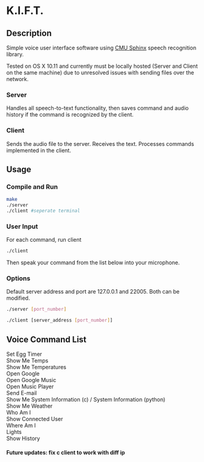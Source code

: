 # K.I.F.T.

## Description
Simple voice user interface software using [CMU Sphinx](http://cmusphinx.sourceforge.net/) speech recognition library.

Tested on OS X 10.11 and currently must be locally hosted (Server and Client on the same machine) due to unresolved issues with sending files over the network.

### Server
Handles all speech-to-text functionality, then saves command and audio history if the command is recognized by the client.
### Client
Sends the audio file to the server.  Receives the text.  Processes commands implemented in the client.

## Usage
### Compile and Run
```bash
make
./server
./client #seperate terminal
```
### User Input
For each command, run client
```bash
./client
```
Then speak your command from the list below into your microphone.
### Options
Default server address and port are 127.0.0.1 and 22005.  Both can be modified.
```bash
./server [port_number]
```
```bash
./client [server_address [port_number]]
```

## Voice Command List
Set Egg Timer\
Show Me Temps\
Show Me Temperatures\
Open Google\
Open Google Music\
Open Music Player\
Send E-mail\
Show Me System Information (c) / System Information (python)\
Show Me Weather\
Who Am I\
Show Connected User\
Where Am I\
Lights\
Show History


#### Future updates: fix c client to work with diff ip
